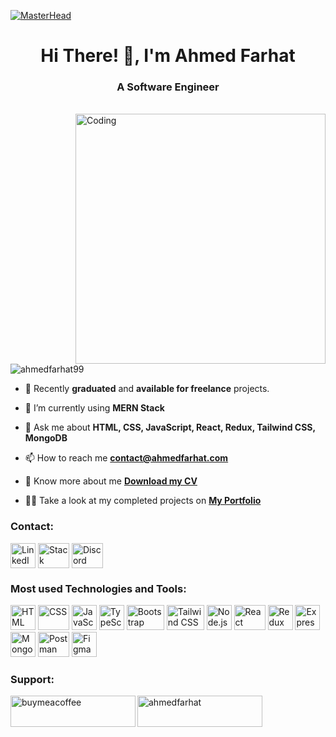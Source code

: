 [![MasterHead](https://res.cloudinary.com/rooot/image/upload/v1680246088/Portfolio/profile/Banner_aqw2fx.gif)](https://ahmedfarhat.com)
<h1 align="center">Hi There! 👋, I'm <span title="ROOT">Ahmed Farhat</span></h1>
<h3 align="center">A Software Engineer</h3>
<br>
<img align="right" alt="Coding" width="400" src="https://res.cloudinary.com/rooot/image/upload/v1727057537/Portfolio/myPicture.png">

<p align="left"> <img src="https://komarev.com/ghpvc/?username=ahmedfarhat99&label=Profile%20views&color=0e75b6&style=flat" alt="ahmedfarhat99" /> </p>

- 🔭 Recently **graduated** and **available for freelance** projects.

- 🌱 I’m currently using **MERN Stack**

- 💬 Ask me about **HTML, CSS, JavaScript, React, Redux, Tailwind CSS, MongoDB**

- 📫 How to reach me **contact@ahmedfarhat.com**

- 📄 Know more about me [**Download my CV**](https://cv.ahmedfarhat.com/en)

- 👨‍💻 Take a look at my completed projects on [**My Portfolio**](https://ahmedfarhat.com/portfolio)


<h3 align="left">Contact:</h3>
<p align="left">
<a href="https://www.linkedin.com/in/ahmedfarhat99/" target="_blank" rel="noreferrer" title="LinkedIn"><img align="center" src="https://res.cloudinary.com/rooot/image/upload/v1680248430/Portfolio/profile/contact/linkedin_du8yzr.svg" alt="LinkedIn" height="40" width="40" /></a>
<a href="https://stackoverflow.com/users/15625010/ahmed-farhat" target="_blank" rel="noreferrer" title="Stack Overflow"><img align="center" src="https://res.cloudinary.com/rooot/image/upload/v1680248507/Portfolio/profile/contact/stack-overflow_j5r35h.svg" alt="Stack Overflow" height="40" width="50" /></a>
<a href="https://alpha.ahmedfarhat.com" target="_blank" rel="noreferrer" title="Discord Server"><img align="center" src="https://res.cloudinary.com/rooot/image/upload/v1680249273/Portfolio/profile/contact/discord_td1qzc.svg" alt="Discord" height="40" width="50" /></a>
</p>


<h3 align="left">Most used Technologies and Tools:</h3>
<p align="left">
<img src="https://res.cloudinary.com/rooot/image/upload/v1680257553/Portfolio/profile/technologies/html_dfn7zc.svg" alt="HTML" title="HTML" width="40" height="40"/>
<img src="https://res.cloudinary.com/rooot/image/upload/v1680257553/Portfolio/profile/technologies/css_dahv7e.svg" alt="CSS" title="CSS" width="50" height="40"/>
<img src="https://res.cloudinary.com/rooot/image/upload/v1680257553/Portfolio/profile/technologies/javascript_bd9odo.svg" alt="JavaScript" title="JavaScript" width="40" height="40"/>
<img src="https://res.cloudinary.com/rooot/image/upload/v1727150685/Portfolio/profile/technologies/typescript_bbucy4.png" alt="TypeScript" title="TypeScript" width="40" height="40"/>
<img src="https://res.cloudinary.com/rooot/image/upload/v1680320998/Portfolio/profile/technologies/bootstrap_nuswui.svg" alt="Bootstrap" title="Bootstrap" width="60" height="40"/>
<img src="https://res.cloudinary.com/rooot/image/upload/v1727150684/Portfolio/profile/technologies/tailwind-css_np1roq.svg" alt="Tailwind CSS" title="Tailwind CSS" width="60" height="40"/>
<img src="https://res.cloudinary.com/rooot/image/upload/v1680257554/Portfolio/profile/technologies/nodejs_pry9q9.svg" alt="Node.js" title="Node.js" width="40" height="40"/>
<img src="https://res.cloudinary.com/rooot/image/upload/v1680257555/Portfolio/profile/technologies/react_b0oyya.svg" alt="React" title="React" width="50" height="40"/>
<img src="https://res.cloudinary.com/rooot/image/upload/v1727150685/Portfolio/profile/technologies/redux_uner13.svg" alt="Redux" title="Redux" width="40" height="40"/>
<img src="https://res.cloudinary.com/rooot/image/upload/v1680257553/Portfolio/profile/technologies/expressjs_slx2hk.svg" alt="Express.js" title="Express.js" width="40" height="40"/>
<img src="https://res.cloudinary.com/rooot/image/upload/v1680257554/Portfolio/profile/technologies/mongodb_mb8zos.svg" alt="MongoDB" title="MongoDB" width="40" height="40"/>
<img src="https://res.cloudinary.com/rooot/image/upload/v1680257554/Portfolio/profile/technologies/postman_qahqyi.svg" alt="Postman" title="Postman" width="50" height="40"/>
<img src="https://res.cloudinary.com/rooot/image/upload/v1680257553/Portfolio/profile/technologies/figma_awl6zr.svg" alt="Figma" title="Figma" width="40" height="40"/>
</p>


<h3 align="left">Support:</h3>
<p>
<a href="https://ba9chich.com/ahmedfarhat"><img align="left" src="https://res.cloudinary.com/rooot/image/upload/v1680253188/Portfolio/profile/support/bakchich_s4elxo.png" height="50" width="200" alt="buymeacoffee" /></a>
<a href="https://buymeacoffee.com/ahmedfarhat"><img align="left" src="https://res.cloudinary.com/rooot/image/upload/v1680252323/Portfolio/profile/support/buymeacoffee_cp5tuc.png" height="50" width="200" alt="ahmedfarhat" /></a>
</p>
<br><br>
